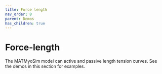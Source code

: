 ```yaml
---
title: Force length
nav_order: 8
parent: Demos
has_children: true
---
```


# Force-length

The MATMyoSim model can active and passive length tension curves. See the demos in this section for examples.
